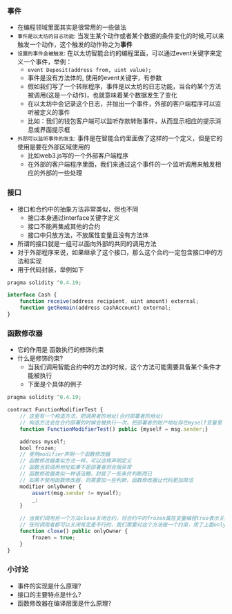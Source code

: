 ### 事件

- 在编程领域里面其实是很常用的一些做法
- `事件是以太坊的日志功能`: 当发生某个动作或者某个数据的条件变化的时候,可以来触发一个动作，这个触发的动作称之为**事件**
- `设置的事件会被触发`: 在以太坊智能合约的编程里面，可以通过event关键字来定义一个事件，举例：
    * `event Deposit(address from, uint value);`
    * 事件是没有方法体的, 使用的event关键字，有参数
    * 假如我们写了一个转账程序，事件是以太坊的日志功能，当合约某个方法被调用(这是一个动作)，也就意味着某个数据发生了变化
    * 在以太坊中会记录这个日志，并抛出一个事件，外部的客户端程序可以监听被定义的事件
    * 比如：我们的钱包客户端可以监听存款转账事件，从而显示相应的提示消息或界面提示框
- `外部可以监听事件的发生`: 事件是在智能合约里面做了这样的一个定义，但是它的使用是要在外部区域使用的
    * 比如web3.js写的一个外部客户端程序
    * 在外部的客户端程序里面，我们来通过这个事件的一个监听调用来触发相应的外部的一些处理

### 接口

- 接口和合约中的抽象方法非常类似，但也不同
    * 接口本身通过interface关键字定义
    * 接口不能再集成其他的合约
    * 接口中只放方法，不放属性变量且没有方法体
- 所谓的接口就是一组可以面向外部的共同的调用方法
- 对于外部程序来说，如果继承了这个接口，那么这个合约一定包含接口中的方法和实现
- 用于代码封装，举例如下

```js
pragma solidity ^0.4.19;

interface Cash {
    function receive(address recipient, uint amount) external;
    function getRemain(address cashAccount) external;
}
```

### 函数修改器

- 它的作用是 函数执行的修饰约束
- 什么是修饰约束?
    * 当我们调用智能合约中的方法的时候，这个方法可能需要具备某个条件才能被执行
    * 下面是个具体的例子

```js
pragma solidity ^0.4.19;

contract FunctionModifierTest {
    // 这里有一个构造方法，把调用者的地址(合约部署者的地址)
    // 构造方法会在合约部署的时候会被执行一次，把部署者的账户地址存在myself变量里
    function FunctionModifierTest() public {myself = msg.sender;}

    address myself;
    bool frozen;
    // 使用modifier声明一个函数修改器
    // 函数修改器类似方法一样，可以这样声明定义
    // 函数当前调用地址如果不是部署者则会报异常
    // 函数修改器类似一种语法糖，封装了一些条件判断而已
    // 如果不使用函数修改器，则需要加一些判断，函数修改器让代码更加简洁
    modifier onlyOwner {
        assert(msg.sender != myself);
        _;
    }

    // 当我们调用另一个方法close关闭合约，将合约中的frozen属性变量编程true表示关闭
    // 任何调用者都可以关闭肯定是不行的，我们需要对这个方法做一个约束，用了上面onlyOwner的函数修改器
    function close() public onlyOwner {
        frozen = true;
    }
}

```

### 小讨论

- 事件的实现是什么原理?
- 接口的主要特点是什么?
- 函数修改器在编译层面是什么原理?